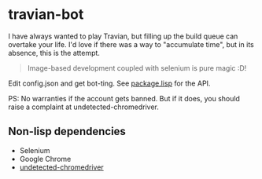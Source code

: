 # travian-bot

I have always wanted to play Travian, but filling up the build queue can overtake your life. I'd love if there was a way to "accumulate time", but in its absence, this is the attempt.

> Image-based development coupled with selenium is pure magic :D!

Edit config.json and get bot-ting. See [package.lisp](./package.lisp) for the API.

PS: No warranties if the account gets banned. But if it does, you should raise a complaint at undetected-chromedriver.

## Non-lisp dependencies

- Selenium
- Google Chrome
- [undetected-chromedriver](https://github.com/ultrafunkamsterdam/undetected-chromedriver)
